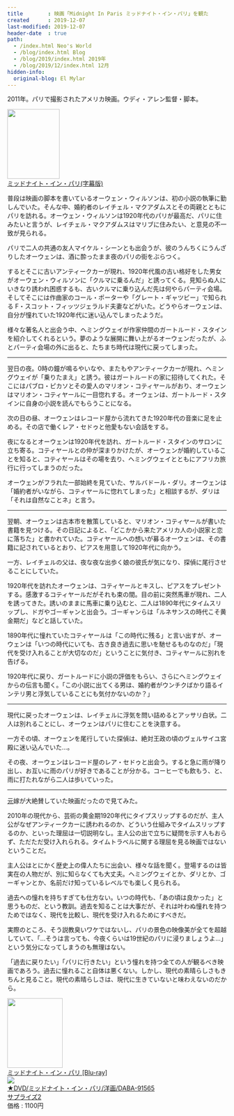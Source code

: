 ```yaml
---
title        : 映画「Midnight In Paris ミッドナイト・イン・パリ」を観た
created      : 2019-12-07
last-modified: 2019-12-07
header-date  : true
path:
  - /index.html Neo's World
  - /blog/index.html Blog
  - /blog/2019/index.html 2019年
  - /blog/2019/12/index.html 12月
hidden-info:
  original-blog: El Mylar
---
```


2011年。パリで撮影されたアメリカ映画。ウディ・アレン監督・脚本。

<div class="ad-amazon">
  <div class="ad-amazon-image">
    <a href="https://www.amazon.co.jp/dp/B01FL5BH14?tag=neos21-22&amp;linkCode=osi&amp;th=1&amp;psc=1">
      <img src="https://m.media-amazon.com/images/I/51cVefB96zL._SL160_.jpg" width="120" height="160">
    </a>
  </div>
  <div class="ad-amazon-info">
    <div class="ad-amazon-title">
      <a href="https://www.amazon.co.jp/dp/B01FL5BH14?tag=neos21-22&amp;linkCode=osi&amp;th=1&amp;psc=1">ミッドナイト・イン・パリ(字幕版)</a>
    </div>
  </div>
</div>

普段は映画の脚本を書いているオーウェン・ウィルソンは、初の小説の執筆に勤しんでいた。そんな中、婚約者のレイチェル・マクアダムスとその両親とともにパリを訪れる。オーウェン・ウィルソンは1920年代のパリが最高だ、パリに住みたいと言うが、レイチェル・マクアダムスはマリブに住みたい、と意見の不一致が見られる。

パリで二人の共通の友人マイケル・シーンとも出会うが、彼のうんちくにうんざりしたオーウェンは、酒に酔ったまま夜のパリの街をぶらつく。

するとそこに古いアンティークカーが現れ、1920年代風の古い格好をした男女がオーウェン・ウィルソンに「クルマに乗るんだ」と誘ってくる。見知らぬ人にいきなり誘われ困惑するも、古いクルマに乗り込んだ先は何やらパーティ会場。そしてそこには作曲家のコール・ポーターや「グレート・ギャツビー」で知られる F・スコット・フィッツジェラルド夫妻などがいた。どうやらオーウェンは、自分が憧れていた1920年代に迷い込んでしまったようだ。

様々な著名人と出会う中、ヘミングウェイが作家仲間のガートルード・スタインを紹介してくれるという。夢のような展開に舞い上がるオーウェンだったが、ふとパーティ会場の外に出ると、たちまち時代は現代に戻ってしまった。

-----

翌日の夜。0時の鐘が鳴るやいなや、またもやアンティークカーが現れ、ヘミングウェイが「乗りたまえ」と誘う。彼はガートルードの家に招待してくれた。そこにはパブロ・ピカソとその愛人のマリオン・コティヤールがおり、オーウェンはマリオン・コティヤールに一目惚れする。オーウェンは、ガートルード・スタインに自身の小説を読んでもらうことになる。

次の日の昼、オーウェンはレコード屋から流れてきた1920年代の音楽に足を止める。その店で働くレア・セドゥと他愛もない会話をする。

夜になるとオーウェンは1920年代を訪れ、ガートルード・スタインのサロンに立ち寄る。コティヤールとの仲が深まりかけたが、オーウェンが婚約していることを知ると、コティヤールはその場を去り、ヘミングウェイとともにアフリカ旅行に行ってしまうのだった。

オーウェンがフラれた一部始終を見ていた、サルバドール・ダリ。オーウェンは「婚約者がいながら、コティヤールに惚れてしまった」と相談するが、ダリは「それは自然なことネ」と言う。

-----

翌朝、オーウェンは古本市を散策していると、マリオン・コティヤールが書いた書籍を見つける。その日記によると、「どこかから来たアメリカ人の小説家と恋に落ちた」と書かれていた。コティヤールへの想いが募るオーウェンは、その書籍に記されているとおり、ピアスを用意して1920年代に向かう。

一方、レイチェルの父は、夜な夜な出歩く娘の彼氏が気になり、探偵に尾行させることにしていた。

1920年代を訪れたオーウェンは、コティヤールとキスし、ピアスをプレゼントする。感激するコティヤールだがそれも束の間。目の前に突然馬車が現れ、二人を誘ってきた。誘いのままに馬車に乗り込むと、二人は1890年代にタイムスリップし、ドガやゴーギャンと出会う。ゴーギャンらは「ルネサンスの時代こそ黄金期だ」などと話していた。

1890年代に憧れていたコティヤールは「この時代に残る」と言い出すが、オーウェンは「いつの時代にいても、古き良き過去に思いを馳せるものなのだ」「現代を受け入れることが大切なのだ」ということに気付き、コティヤールに別れを告げる。

1920年代に戻り、ガートルードに小説の評価をもらい、さらにヘミングウェイからの伝言も聞く。「この小説に出てくる男は、婚約者がウンチクばかり語るインテリ男と浮気していることにも気付かないのか？」

-----

現代に戻ったオーウェンは、レイチェルに浮気を問い詰めるとアッサリ白状。二人は別れることにし、オーウェンはパリに住むことを決意する。

一方その頃、オーウェンを尾行していた探偵は、絶対王政の頃のヴェルサイユ宮殿に迷い込んでいた…。

その夜、オーウェンはレコード屋のレア・セドゥと出会う。すると急に雨が降り出し、お互いに雨のパリが好きであることが分かる。コーヒーでも飲もう、と、雨に打たれながら二人は歩いていった。

-----

<ins datetime="2021-03-26T00:00Z">元</ins>嫁が大絶賛していた映画だったので見てみた。

2010年の現代から、芸術の黄金期1920年代にタイプスリップするのだが、主人公がなぜアンティークカーに誘われるのか、どういう仕組みでタイムスリップするのか、といった理屈は一切説明なし。主人公の出で立ちに疑問を示す人もおらず、ただただ受け入れられる。タイムトラベルに関する理屈を見る映画ではないということだ。

主人公はとにかく歴史上の偉人たちに出会い、様々な話を聞く。登場するのは皆実在の人物だが、別に知らなくても大丈夫。ヘミングウェイとか、ダリとか、ゴーギャンとか、名前だけ知っているレベルでも楽しく見られる。

過去への憧れを持ちすぎても仕方ない。いつの時代も、「あの頃は良かった」と思うものだ、という教訓。過去を知ることは大事だが、それは叶わぬ憧れを持つためではなく、現代を比較し、現代を受け入れるためにすべきだ。

実際のところ、そう説教臭いワケではないし、パリの景色の映像美が全てを超越していて、「…そうは言っても、今夜くらいは19世紀のパリに浸りましょうよ…」という気分になってしまうのも無理はない。

「過去に戻りたい」「パリに行きたい」という憧れを持つ全ての人が観るべき映画であろう。過去に憧れること自体は悪くない。しかし、現代の素晴らしさもきちんと見ること。現代の素晴らしさは、現代に生きていないと味わえないのだから。

<div class="ad-amazon">
  <div class="ad-amazon-image">
    <a href="https://www.amazon.co.jp/dp/B07NRF4KJN?tag=neos21-22&amp;linkCode=osi&amp;th=1&amp;psc=1">
      <img src="https://m.media-amazon.com/images/I/51nXICc2mCL._SL160_.jpg" width="127" height="160">
    </a>
  </div>
  <div class="ad-amazon-info">
    <div class="ad-amazon-title">
      <a href="https://www.amazon.co.jp/dp/B07NRF4KJN?tag=neos21-22&amp;linkCode=osi&amp;th=1&amp;psc=1">ミッドナイト・イン・パリ [Blu-ray]</a>
    </div>
  </div>
</div>

<div class="ad-rakuten">
  <div class="ad-rakuten-image">
    <a href="https://hb.afl.rakuten.co.jp/hgc/g00rc3n2.waxyc25b.g00rc3n2.waxyddb7/?pc=https%3A%2F%2Fitem.rakuten.co.jp%2Fsurprise-2%2Fazndaba-91565%2F&amp;m=http%3A%2F%2Fm.rakuten.co.jp%2Fsurprise-2%2Fi%2F12051845%2F">
      <img src="https://thumbnail.image.rakuten.co.jp/@0_mall/surprise-2/cabinet/imgr_a019/daba-91565.jpg?_ex=128x128">
    </a>
  </div>
  <div class="ad-rakuten-info">
    <div class="ad-rakuten-title">
      <a href="https://hb.afl.rakuten.co.jp/hgc/g00rc3n2.waxyc25b.g00rc3n2.waxyddb7/?pc=https%3A%2F%2Fitem.rakuten.co.jp%2Fsurprise-2%2Fazndaba-91565%2F&amp;m=http%3A%2F%2Fm.rakuten.co.jp%2Fsurprise-2%2Fi%2F12051845%2F">★DVD/ミッドナイト・イン・パリ/洋画/DABA-91565</a>
    </div>
    <div class="ad-rakuten-shop">
      <a href="https://hb.afl.rakuten.co.jp/hgc/g00rc3n2.waxyc25b.g00rc3n2.waxyddb7/?pc=https%3A%2F%2Fwww.rakuten.co.jp%2Fsurprise-2%2F&amp;m=http%3A%2F%2Fm.rakuten.co.jp%2Fsurprise-2%2F">サプライズ2</a>
    </div>
    <div class="ad-rakuten-price">価格 : 1100円</div>
  </div>
</div>
